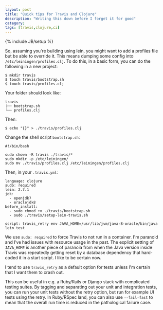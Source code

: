 ```yaml
---
layout: post
title: "Quick tips for Travis and Clojure"
description: "Writing this down before I forget it for good"
category: 
tags: [travis,clojure,ci]
---
```

{% include JB/setup %}

So, assuming you're building using lein, you might want to add a profiles file but be able to override it. This means dumping some config into `/etc/leiningen/profiles.clj`. To do this, in a basic form, you can do the following in a new project:

    $ mkdir travis
    $ touch travis/bootstrap.sh
    $ touch travis/profiles.clj

Your folder should look like:

    travis
    ├── bootstrap.sh
    └── profiles.clj

Then:

    $ echo "{}" > ./travis/profiles.clj

Change the shell script `bootstrap.sh`:

```
#!/bin/bash

sudo chown -R travis ./travis/*
sudo mkdir -p /etc/leiningen/
sudo mv ./travis/profiles.clj /etc/leiningen/profiles.clj
```

Then, in your `.travis.yml`:

```
language: clojure
sudo: required
lein: 2.7.1
jdk:
  - openjdk7
  - oraclejdk8
before_install:
  - sudo chmod +x ./travis/bootstrap.sh
  - sudo ./travis/setup-lein-travis.sh

script: travis_retry env JAVA_HOME=/usr/lib/jvm/java-8-oracle/bin/java lein test
```

We use `sudo: required` to force Travis to not run in a container. I'm paranoid and I've had issues with resource usage in the past. The explicit setting of `JAVA_HOME` is another piece of paranoia from when the Java version inside Travis was repeatedly getting reset by a database dependency that hard-coded it in a start script. I like to be certain now.

I tend to use `travis_retry` as a default option for tests unless I'm certain that I want them to crash out.

This can be useful in e.g. a Ruby/Rails or Django stack with complicated testing suites. By tagging and separating out your unit and integration tests, you can run your unit tests without the retry option, but run for example UI tests using the retry. In Ruby/RSpec land, you can also use `--fail-fast` to mean that the overall run time is reduced in the pathological failure case.
